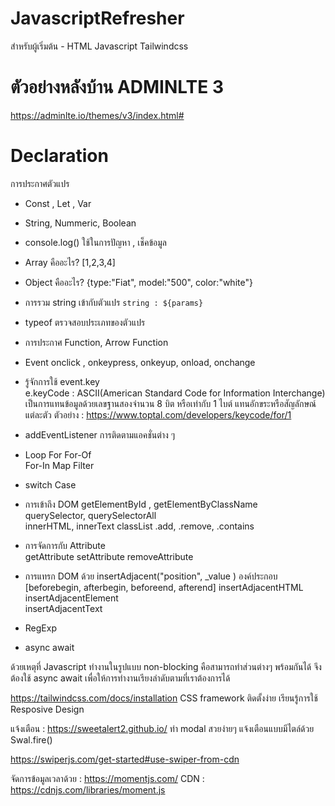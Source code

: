 # JavascriptRefresher
สำหรับผู้เริ่มต้น - HTML Javascript Tailwindcss

# ตัวอย่างหลังบ้าน ADMINLTE 3
https://adminlte.io/themes/v3/index.html#

# Declaration
การประกาศตัวแปร
- Const , Let , Var 
- String, Nummeric, Boolean
- console.log() ใช้ในการปัญหา , เช็คข้อมูล
- Array คืออะไร? [1,2,3,4]
- Object คืออะไร? {type:"Fiat", model:"500", color:"white"}
- การรวม string เข้ากับตัวแปร ` string : ${params} `
- typeof ตรวจสอบประเภทของตัวแปร
- การประกาศ Function, Arrow Function
- Event onclick , onkeypress, onkeyup, onload, onchange 
- รู้จักการใช้ event.key  
    e.keyCode : ASCII(American Standard Code for Information Interchange)
    เป็นการแทนข้อมูลด้วยเลขฐานสองจำนวน 8 บิต หรือเท่ากับ 1 ไบต์ แทนอักขระหรือสัญลักษณ์แต่ละตัว 
    ตัวอย่าง :  https://www.toptal.com/developers/keycode/for/1

- addEventListener การติดตามแอคชั่นต่าง ๆ
- Loop 
    For
    For-Of  
    For-In
    Map
    Filter
- switch Case

- การเข้าถึง DOM 
    getElementById , getElementByClassName  
    querySelector, querySelectorAll  
    innerHTML, innerText
    classList .add, .remove, .contains

- การจัดการกับ Attribute  
    getAttribute
    setAttribute
    removeAttribute

- การแทรก DOM ด้วย insertAdjacent("position", _value ) องค์ประกอบ [beforebegin, afterbegin, beforeend, afterend]
    insertAdjacentHTML
    insertAdjacentElement  
    insertAdjacentText
 
- RegExp 
- async await 

ด้วยเหตุที่ Javascript ทำงานในรูปแบบ non-blocking คือสามารถทำส่วนต่างๆ พร้อมกันได้
จึงต้องใช้ async await เพื่อให้การทำงานเรียงลำดับตามที่เราต้องการได้

<!-- รู้จักกับ TailwindCss -->
https://tailwindcss.com/docs/installation
CSS framework ติดตั้งง่าย เรียนรู้การใช้ Resposive Design

<!-- รู้จักกับ Sweetalert2 Modal -->
แจ้งเตือน : https://sweetalert2.github.io/
ทำ modal สวยง่ายๆ แจ้งเตือนแบบมีไตล์ด้วย Swal.fire()

<!-- รู้จักกับ SwiperJs ทำแบนเนอร์ สไลด์ --> 
https://swiperjs.com/get-started#use-swiper-from-cdn

<!-- MomentJs -->
จัดการข้อมูลเวลาด้วย : https://momentjs.com/
CDN : https://cdnjs.com/libraries/moment.js